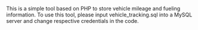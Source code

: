This is a simple tool based on PHP to store vehicle mileage and fueling information. To use this tool, please input vehicle_tracking.sql into a MySQL server and change respective credentials in the code.
